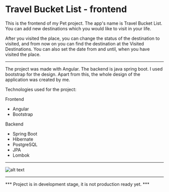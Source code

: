 # Travel Bucket List - frontend

This is the frontend of my Pet project. The app's name is Travel Bucket List. You can add new destinations which you would like to visit in your life.


After you visited the place, you can change the status of the destination to visited, and from now on you can find the destination at the Visited Destinations. You can also set the date from and until, when you have visited the place.
________________________________________________________________________

The project was made with Angular. The backend is java spring boot. I used bootstrap for the design. Apart from this, the whole design of the application was created by me.


Technologies used for the project:

Frontend
  - Angular
  - Bootstrap

Backend
  - Spring Boot
  - Hibernate
  - PostgreSQL
  - JPA
  - Lombok
  
________________________________________________________________________


![alt text](https://i.lensdump.com/i/W7eY71.png)

________________________________________________________________________

*** Project is in development stage, it is not production ready yet. ***
